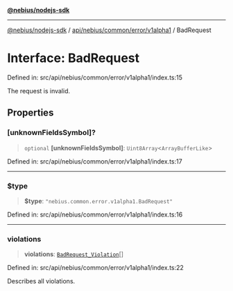 [**@nebius/nodejs-sdk**](../../../../../../README.md)

***

[@nebius/nodejs-sdk](../../../../../../README.md) / [api/nebius/common/error/v1alpha1](../README.md) / BadRequest

# Interface: BadRequest

Defined in: src/api/nebius/common/error/v1alpha1/index.ts:15

The request is invalid.

## Properties

### \[unknownFieldsSymbol\]?

> `optional` **\[unknownFieldsSymbol\]**: `Uint8Array`\<`ArrayBufferLike`\>

Defined in: src/api/nebius/common/error/v1alpha1/index.ts:17

***

### $type

> **$type**: `"nebius.common.error.v1alpha1.BadRequest"`

Defined in: src/api/nebius/common/error/v1alpha1/index.ts:16

***

### violations

> **violations**: [`BadRequest_Violation`](BadRequest_Violation.md)[]

Defined in: src/api/nebius/common/error/v1alpha1/index.ts:22

Describes all violations.
